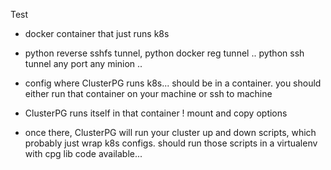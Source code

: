 Test

* docker container that just runs k8s
* python reverse sshfs tunnel, python docker reg tunnel .. python ssh tunnel any port any minion ..


* config where ClusterPG runs k8s... should be in a container.  you should either run that container on your machine or ssh to machine
* ClusterPG runs itself in that container !  mount and copy options
* once there, ClusterPG will run your cluster up and down scripts, which probably just wrap k8s configs.  should run those scripts in a virtualenv with cpg lib code available...



